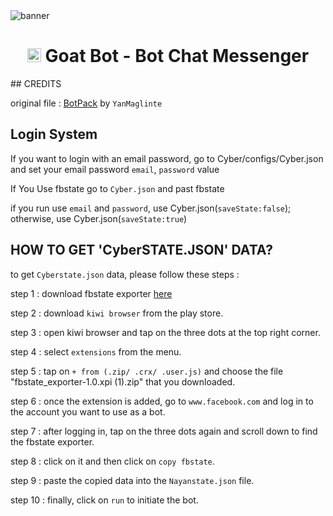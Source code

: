 <img src="https://i.imgur.com/ArdDUY1.mp4" alt="banner">
<h1 align="center"><img src="./dashboard/images/logo-non-bg.png" width="22px"> Goat Bot - Bot Chat Messenger</h1>
## CREDITS

original file : [BotPack](https://replit.com/@YanMaglinte/BotPack?v=1) by ```YanMaglinte```</br>
## Login System

If you want to login with an email password, go to Cyber/configs/Cyber.json and set your email password ``email``, ``password`` value

If You Use fbstate go to ``Cyber.json`` and past fbstate

if you run use ``email`` and ``password``, use Cyber.json(``saveState:false``); otherwise, use Cyber.json(``saveState:true``)

## HOW TO GET 'CyberSTATE.JSON' DATA?

to get ``Cyberstate.json`` data, please follow these steps :</br>

step 1 : download fbstate exporter [here](https://drive.google.com/uc?id=1SFsFP_VhMyPg6JpqJtpqnjAr2kiKD7tl)</br>

step 2 : download ``kiwi browser`` from the play store.</br>

step 3 : open kiwi browser and tap on the three dots at the top right corner.</br>

step 4 : select ``extensions`` from the menu.</br>

step 5 : tap on ``+ from (.zip/ .crx/ .user.js)`` and choose the file "fbstate_exporter-1.0.xpi (1).zip" that you downloaded.</br>

step 6 : once the extension is added, go to ``www.facebook.com`` and log in to the account you want to use as a bot.</br>

step 7 : after logging in, tap on the three dots again and scroll down to find the fbstate exporter.</br>

step 8 : click on it and then click on ``copy fbstate``.</br>

step 9 : paste the copied data into the ``Nayanstate.json`` file.</br>

step 10 : finally, click on ``run`` to initiate the bot.</br>


